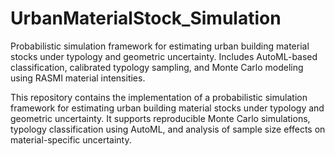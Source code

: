 # UrbanMaterialStock_Simulation
Probabilistic simulation framework for estimating urban building material stocks under typology and geometric uncertainty. Includes AutoML-based classification, calibrated typology sampling, and Monte Carlo modeling using RASMI material intensities.

This repository contains the implementation of a probabilistic simulation framework for estimating urban building material stocks under typology and geometric uncertainty. It supports reproducible Monte Carlo simulations, typology classification using AutoML, and analysis of sample size effects on material-specific uncertainty.
